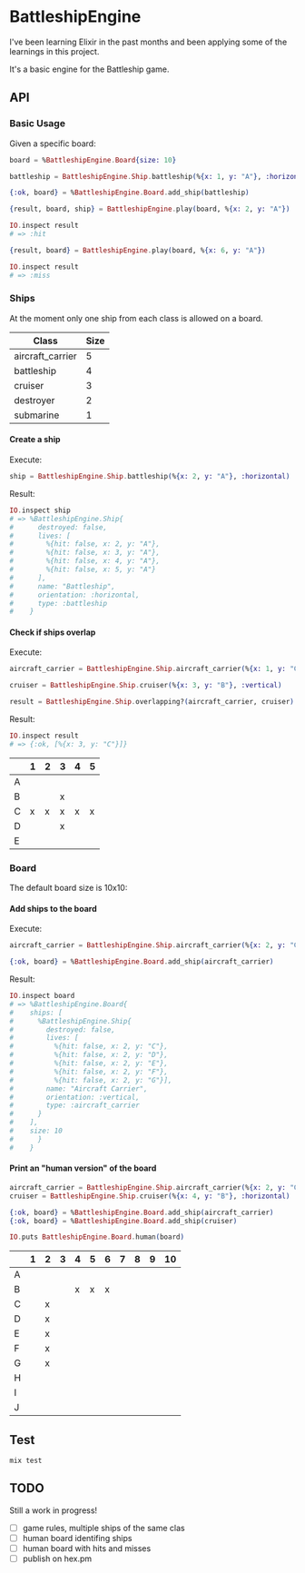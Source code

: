 # BattleshipEngine

I've been learning Elixir in the past months and been applying some of the learnings in this project.

It's a basic engine for the Battleship game.

## API

### Basic Usage
Given a specific board:

```elixir
board = %BattleshipEngine.Board{size: 10}

battleship = BattleshipEngine.Ship.battleship(%{x: 1, y: "A"}, :horizontal)

{:ok, board} = %BattleshipEngine.Board.add_ship(battleship)

{result, board, ship} = BattleshipEngine.play(board, %{x: 2, y: "A"})

IO.inspect result
# => :hit

{result, board} = BattleshipEngine.play(board, %{x: 6, y: "A"})

IO.inspect result
# => :miss
```

### Ships

At the moment only one ship from each class is allowed on a board.


| Class  | Size |
| --- | --- |
| aircraft_carrier | 5 |
| battleship | 4 |
| cruiser | 3 |
| destroyer | 2 |
| submarine | 1 |


#### Create a ship

Execute:

```elixir
ship = BattleshipEngine.Ship.battleship(%{x: 2, y: "A"}, :horizontal)
```
Result:

```elixir
IO.inspect ship
# => %BattleshipEngine.Ship{
#      destroyed: false,
#      lives: [
#   	 %{hit: false, x: 2, y: "A"},
#   	 %{hit: false, x: 3, y: "A"},
#   	 %{hit: false, x: 4, y: "A"},
#   	 %{hit: false, x: 5, y: "A"}
#      ],
#      name: "Battleship",
#      orientation: :horizontal,
#      type: :battleship
#    }

```

#### Check if ships overlap
Execute:

```elixir
aircraft_carrier = BattleshipEngine.Ship.aircraft_carrier(%{x: 1, y: "C"}, :horizontal)

cruiser = BattleshipEngine.Ship.cruiser(%{x: 3, y: "B"}, :vertical)

result = BattleshipEngine.Ship.overlapping?(aircraft_carrier, cruiser)
```

Result:

```elixir
IO.inspect result
# => {:ok, [%{x: 3, y: "C"}]}

```
| |1|2|3|4|5|
|---|---|---|---|---|---|
|A| | | | | |
|B| | |x| | |
|C|x|x|x|x|x|
|D| | |x| | |
|E| | | | | |


### Board

The default board size is 10x10:

#### Add ships to the board
Execute:

```elixir
aircraft_carrier = BattleshipEngine.Ship.aircraft_carrier(%{x: 2, y: "C"}, :vertical)

{:ok, board} = %BattleshipEngine.Board.add_ship(aircraft_carrier)
```

Result:

```elixir
IO.inspect board
# => %BattleshipEngine.Board{
# 	 ships: [
# 	   %BattleshipEngine.Ship{
# 	     destroyed: false,
# 	     lives: [
# 	       %{hit: false, x: 2, y: "C"},
# 	       %{hit: false, x: 2, y: "D"},
# 	       %{hit: false, x: 2, y: "E"},
# 	       %{hit: false, x: 2, y: "F"},
# 	       %{hit: false, x: 2, y: "G"}],
# 	     name: "Aircraft Carrier",
# 	     orientation: :vertical,
# 	     type: :aircraft_carrier
# 	   }
# 	 ],
# 	 size: 10
#      }
#    }
```

#### Print an "human version" of the board

```elixir
aircraft_carrier = BattleshipEngine.Ship.aircraft_carrier(%{x: 2, y: "C"}, :vertical)
cruiser = BattleshipEngine.Ship.cruiser(%{x: 4, y: "B"}, :horizontal)

{:ok, board} = %BattleshipEngine.Board.add_ship(aircraft_carrier)
{:ok, board} = %BattleshipEngine.Board.add_ship(cruiser)

IO.puts BattleshipEngine.Board.human(board)
```

|   | 1 | 2 | 3 | 4 | 5 | 6 | 7 | 8 | 9 | 10 |
| --- | --- | --- | --- | --- | --- | --- | --- | --- | --- | --- |
| A |   |   |   |   |   |   |   |   |   |   |
| B |   |   |   | x | x | x |   |   |   |   |
| C |   | x |   |   |   |   |   |   |   |   |
| D |   | x |   |   |   |   |   |   |   |   |
| E |   | x |   |   |   |   |   |   |   |   |
| F |   | x |   |   |   |   |   |   |   |   |
| G |   | x |   |   |   |   |   |   |   |   |
| H |   |   |   |   |   |   |   |   |   |   |
| I |   |   |   |   |   |   |   |   |   |   |
| J |   |   |   |   |   |   |   |   |   |   |


## Test

```
mix test
```

## TODO
Still a work in progress!

- [ ] game rules, multiple ships of the same clas
- [ ] human board identifing ships
- [ ] human board with hits and misses
- [ ] publish on hex.pm
